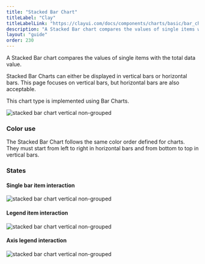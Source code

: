 ```yaml
---
title: "Stacked Bar Chart"
titleLabel: "Clay"
titleLabelLink: "https://clayui.com/docs/components/charts/basic/bar_chart.html"
description: "A Stacked Bar chart compares the values of single items with the total data value."
layout: "guide"
order: 230
---
```


A Stacked Bar chart compares the values of single items with the total data value.

Stacked Bar Charts can either be displayed in vertical bars or horizontal bars. This page focuses on vertical bars, but horizontal bars are also acceptable.

This chart type is implemented using Bar Charts.

![stacked bar chart vertical non-grouped](/images/lexicon/ChartStackedBar.png)

### Color use

The Stacked Bar Chart follows the same color order defined for charts. They must start from left to right in horizontal bars and from bottom to top in vertical bars.

### States

#### Single bar item interaction
![stacked bar chart vertical non-grouped](/images/lexicon/ChartStackedBarItemSel.png)

#### Legend item interaction
![stacked bar chart vertical non-grouped](/images/lexicon/ChartStackedBarLegendSel.png)

#### Axis legend interaction
![stacked bar chart vertical non-grouped](/images/lexicon/ChartStackedBarAxisSel.png)
